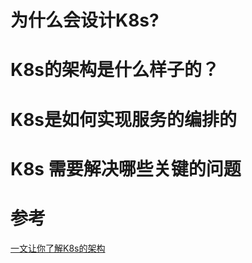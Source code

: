 # 为什么会设计K8s?
# K8s的架构是什么样子的？
# K8s是如何实现服务的编排的
# K8s 需要解决哪些关键的问题

# 参考
[一文让你了解K8s的架构](https://juejin.im/post/5d86db1be51d4557ca7fde07)

